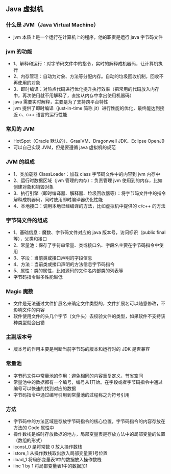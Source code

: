 ## Java 虚拟机

### 什么是 JVM（Java Virtual Machine）
* jvm 本质上是一个运行在计算机上的程序，他的职责是运行 java 字节码文件

### jvm 的功能
* 1、解释和运行：对字节码文件中的指令，实时的解释成机器码，让计算机执行
* 2、内存管理：自动为对象、方法等分配内存。自动的垃圾回收机制，回收不再使用的对象
* 3、即时编译：对热点代码进行优化提升执行效率（把常用的代码放入内存中，再次使用就不用解释了，直接从内存中拿出使用机器码）
* java 需要实时解释，主要是为了支持跨平台特性
* jvm 提供了即时编译（just-in-time 简称 jit）进行性能的优化，最终能达到接近 c、c++ 语言的运行性能

### 常见的 JVM
* HotSpot（Oracle 默认的）、GraalVM、Dragonwell JDK、Eclipse OpenJ9
* 可以自己实现 JVM，但是要遵循 java 虚拟机的规范

### JVM 的组成
* 1、类加载器 ClassLoader：加载 class 字节码文件中的内容到 jvm 内存中
* 2、运行时数据区域（jvm 管理的内存）：负责管理 jvm 使用到的内存，比如创建对象和销毁对象
* 3、执行引擎（即时编译器、解释器、垃圾回收器等）：将字节码文件中的指令解释成机器码，同时使用即时编译器优化性能
* 4、本地接口：调用本地已经编译的方法，比如虚拟机中提供的 c/c++ 的方法

### 字节码文件的组成
* 1、基础信息：魔数、字节码文件对应的 java 版本号，访问标识（public final 等），父类和接口
* 2、常量池：保存了字符串常量、类或接口名、字段名主要在字节码指令中使用
* 3、字段：当前类或接口声明的字段信息
* 4、方法：当前类或接口声明的方法信息字节码指令
* 5、属性：类的属性，比如源码的文件名内部类的列表等
* 字节码指令越多性能越低

### Magic 魔数
* 文件是无法通过文件扩展名来确定文件类型的，文件扩展名可以随意修改，不影响文件的内容
* 软件使用文件的头几个字节（文件头）去校验文件的类型，如果软件不支持该种类型就会出错

### 主副版本号
* 版本号的作用主要是判断当前字节码的版本和运行时的 JDK 是否兼容

### 常量池
* 字节码文件中常量池的作用：避免相同的内容重复定义，节省空间
* 常量池中的数据都有一个编号，编号从1开始。在字段或者字节码指令中通过编号可以快速的找到对应的数据
* 字节码指令中通过编号引用到常量池的过程称之为符号引用

### 方法
* 字节码中的方法区域是存放字节码指令的核心位置，字节码指令的内容存放在方法的 Code 属性中
* 操作数栈是临时存放数据的地方，局部变量表是存放方法中的局部变量的位置（数组的形式）
* iconst_0 是将常数 0 放入操作数栈
* istore_1 从操作数栈取出放入局部变量表1号位置
* iload_1 将局部变量表1中的数据放入操作数栈
* iinc 1 by 1 将局部变量表1中的数据加1